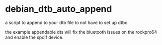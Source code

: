 # debian_dtb_auto_append
a script to append to your dtb file to not have to set up dtbo

the example appendable dts will fix the bluetooth issues on the rockpro64 and enable the spdif device.
